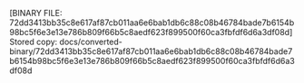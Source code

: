 [BINARY FILE: 72dd3413bb35c8e617af87cb011aa6e6bab1db6c88c08b46784bade7b6154b98bc5f6e3e13e786b809f66b5c8aedf623f899500f60ca3fbfdf6d6a3df08d]
Stored copy: docs/converted-binary/72dd3413bb35c8e617af87cb011aa6e6bab1db6c88c08b46784bade7b6154b98bc5f6e3e13e786b809f66b5c8aedf623f899500f60ca3fbfdf6d6a3df08d
